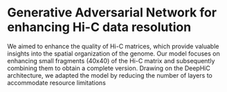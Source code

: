 # Generative Adversarial Network for enhancing Hi-C data resolution
We aimed to enhance the quality of Hi-C matrices, which provide valuable insights into the spatial organization of the genome. Our model focuses on enhancing small fragments (40x40) of the Hi-C matrix and subsequently combining them to obtain a complete version. Drawing on the DeepHiC architecture, we adapted the model by reducing the number of layers to accommodate resource limitations
